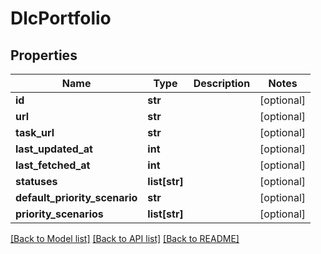 # DlcPortfolio

## Properties
Name | Type | Description | Notes
------------ | ------------- | ------------- | -------------
**id** | **str** |  | [optional] 
**url** | **str** |  | [optional] 
**task_url** | **str** |  | [optional] 
**last_updated_at** | **int** |  | [optional] 
**last_fetched_at** | **int** |  | [optional] 
**statuses** | **list[str]** |  | [optional] 
**default_priority_scenario** | **str** |  | [optional] 
**priority_scenarios** | **list[str]** |  | [optional] 

[[Back to Model list]](../README.md#documentation-for-models) [[Back to API list]](../README.md#documentation-for-api-endpoints) [[Back to README]](../README.md)



